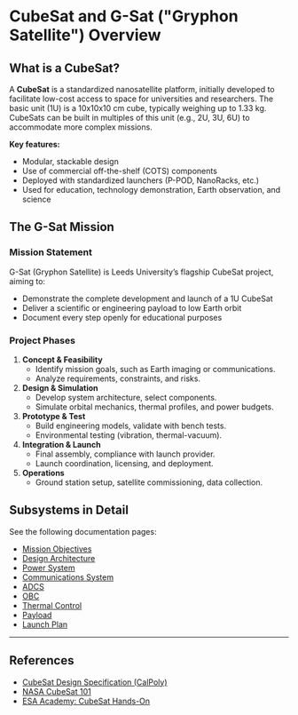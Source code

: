 # CubeSat and G-Sat ("Gryphon Satellite") Overview

## What is a CubeSat?

A **CubeSat** is a standardized nanosatellite platform, initially developed to facilitate low-cost access to space for universities and researchers. The basic unit (1U) is a 10x10x10 cm cube, typically weighing up to 1.33 kg. CubeSats can be built in multiples of this unit (e.g., 2U, 3U, 6U) to accommodate more complex missions.

**Key features:**
- Modular, stackable design
- Use of commercial off-the-shelf (COTS) components
- Deployed with standardized launchers (P-POD, NanoRacks, etc.)
- Used for education, technology demonstration, Earth observation, and science

## The G-Sat Mission

### Mission Statement

G-Sat (Gryphon Satellite) is Leeds University’s flagship CubeSat project, aiming to:
- Demonstrate the complete development and launch of a 1U CubeSat
- Deliver a scientific or engineering payload to low Earth orbit
- Document every step openly for educational purposes

### Project Phases

1. **Concept & Feasibility**
   - Identify mission goals, such as Earth imaging or communications.
   - Analyze requirements, constraints, and risks.
2. **Design & Simulation**
   - Develop system architecture, select components.
   - Simulate orbital mechanics, thermal profiles, and power budgets.
3. **Prototype & Test**
   - Build engineering models, validate with bench tests.
   - Environmental testing (vibration, thermal-vacuum).
4. **Integration & Launch**
   - Final assembly, compliance with launch provider.
   - Launch coordination, licensing, and deployment.
5. **Operations**
   - Ground station setup, satellite commissioning, data collection.

## Subsystems in Detail

See the following documentation pages:
- [Mission Objectives](mission_objectives.md)
- [Design Architecture](design_architecture.md)
- [Power System](power_system.md)
- [Communications System](comms_system.md)
- [ADCS](adcs.md)
- [OBC](obc.md)
- [Thermal Control](thermal.md)
- [Payload](payload.md)
- [Launch Plan](launch_plan.md)

---

## References

- [CubeSat Design Specification (CalPoly)](https://www.cubesat.org/s/CubeSat_Design_Specification_Rev14-The-First-Ten-Years.pdf)
- [NASA CubeSat 101](https://www.nasa.gov/sites/default/files/atoms/files/nasa_csli_cubesat_101_508.pdf)
- [ESA Academy: CubeSat Hands-On](https://www.esa.int/Education/ESA_Academy/CubeSat_Support)